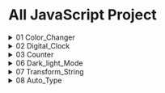 # All JavaScript Project
<details >
<summary>01 Color_Changer</summary>
<br>


https://github.com/user-attachments/assets/fed994fd-5114-4d0a-8586-3241df858b4e
<br>
### Get Source Code
[Open Source Code](https://github.com/KanchanCS/js-project/tree/main/01_colorChanger)
</details>

<details >
<summary>02 Digital_Clock</summary>
<br>
         https://github.com/user-attachments/assets/9027ad8e-0dbc-4127-83e7-08f3abb0106d
    <br>
    
  ### Get Source Code
  [Open Source Code](https://github.com/KanchanCS/js-project/tree/main/07_String_Transform)

</details>

<details >
<summary>03 Counter</summary>
<br>
  
    <br>
    
  ### Get Source Code
  [Open Source Code](https://github.com/KanchanCS/js-project/tree/main/07_String_Transform)

</details>

<details >
<summary>06 Dark_light_Mode</summary>
<br>
https://github.com/user-attachments/assets/db2c3d3d-3813-4b4e-aa33-554214ccf4e2
    <br>
    
  ### Get Source Code
  [Open Source Code](https://github.com/KanchanCS/js-project/tree/main/06_Dark_Light_mode)

</details>
<details >
<summary>07 Transform_String</summary>
<br>


         
https://github.com/user-attachments/assets/9027ad8e-0dbc-4127-83e7-08f3abb0106d
    
    
  ### Get Source Code
  [Open Source Code](https://github.com/KanchanCS/js-project/tree/main/07_String_Transform)

</details>
<details>
<summary>08 Auto_Type</summary>
<br>
         

https://github.com/user-attachments/assets/c0851699-d2de-4210-aa43-aeb812f45eab


    
    
  ### Get Source Code
  [Open Source Code](https://github.com/KanchanCS/js-project/tree/main/08_Auto_Typing)

</details>







